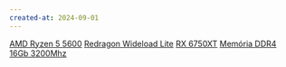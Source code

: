 ```yaml
---
created-at: 2024-09-01
---
```


[AMD Ryzen 5 5600](https://www.kabum.com.br/produto/320798/processador-amd-ryzen-5-5600-3-5ghz-4-4ghz-max-turbo-cache-35mb-am4-sem-video-100-100000927box)
[Redragon Wideload Lite](https://www.kabum.com.br/produto/473175/gabinete-gamer-redragon-wideload-lite-mid-tower-atx-lateral-em-vidro-temperado-preto-ca-604b)
[RX 6750XT](https://www.kabum.com.br/produto/528811/placa-de-video-rx-6750xt-gaming-xfx-graphics-card-amd-radeon-12gb-gddr6-ray-tracing-fidelity-fx-rx-675tmbaf9)
[Memória DDR4 16Gb 3200Mhz](https://www.kabum.com.br/produto/172366/memoria-ram-kingston-fury-beast-16gb-3200mhz-ddr4-cl16-preto-kf432c16bb1-16)

